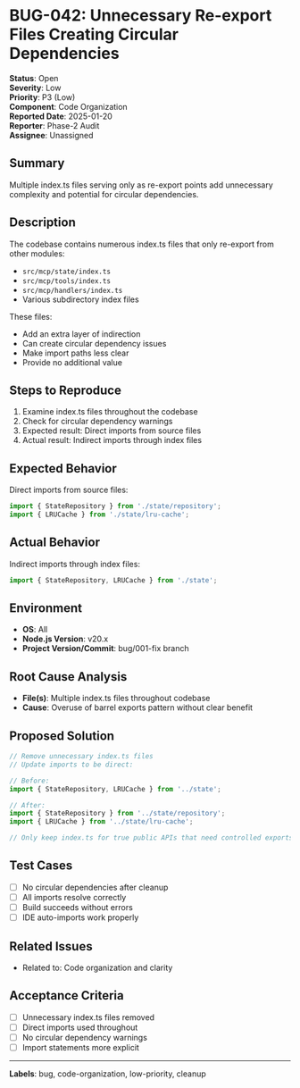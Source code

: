 # BUG-042: Unnecessary Re-export Files Creating Circular Dependencies

**Status**: Open  
**Severity**: Low  
**Priority**: P3 (Low)  
**Component**: Code Organization  
**Reported Date**: 2025-01-20  
**Reporter**: Phase-2 Audit  
**Assignee**: Unassigned  

## Summary
Multiple index.ts files serving only as re-export points add unnecessary complexity and potential for circular dependencies.

## Description
The codebase contains numerous index.ts files that only re-export from other modules:
- `src/mcp/state/index.ts`
- `src/mcp/tools/index.ts`
- `src/mcp/handlers/index.ts`
- Various subdirectory index files

These files:
- Add an extra layer of indirection
- Can create circular dependency issues
- Make import paths less clear
- Provide no additional value

## Steps to Reproduce
1. Examine index.ts files throughout the codebase
2. Check for circular dependency warnings
3. Expected result: Direct imports from source files
4. Actual result: Indirect imports through index files

## Expected Behavior
Direct imports from source files:
```typescript
import { StateRepository } from './state/repository';
import { LRUCache } from './state/lru-cache';
```

## Actual Behavior
Indirect imports through index files:
```typescript
import { StateRepository, LRUCache } from './state';
```

## Environment
- **OS**: All
- **Node.js Version**: v20.x
- **Project Version/Commit**: bug/001-fix branch

## Root Cause Analysis
- **File(s)**: Multiple index.ts files throughout codebase
- **Cause**: Overuse of barrel exports pattern without clear benefit

## Proposed Solution
```typescript
// Remove unnecessary index.ts files
// Update imports to be direct:

// Before:
import { StateRepository, LRUCache } from '../state';

// After:
import { StateRepository } from '../state/repository';
import { LRUCache } from '../state/lru-cache';

// Only keep index.ts for true public APIs that need controlled exports
```

## Test Cases
- [ ] No circular dependencies after cleanup
- [ ] All imports resolve correctly
- [ ] Build succeeds without errors
- [ ] IDE auto-imports work properly

## Related Issues
- Related to: Code organization and clarity

## Acceptance Criteria
- [ ] Unnecessary index.ts files removed
- [ ] Direct imports used throughout
- [ ] No circular dependency warnings
- [ ] Import statements more explicit

---
**Labels**: bug, code-organization, low-priority, cleanup